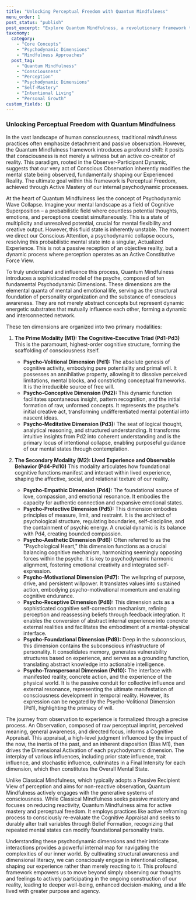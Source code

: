 ```yaml
---
title: "Unlocking Perceptual Freedom with Quantum Mindfulness"
menu_order: 1
post_status: "publish"
post_excerpt: "Explore Quantum Mindfulness, a revolutionary framework that views consciousness as an active co-creator of reality. Learn how understanding psychodynamic dimensions and the process of psychodynamic wave collapse empowers you to shape your inner and outer worlds, moving beyond passive observation to active mastery."
taxonomy:
  category:
    - "Core Concepts"
    - "Psychodynamic Dimensions"
    - "Mindfulness Approaches"
  post_tag:
    - "Quantum Mindfulness"
    - "Consciousness"
    - "Perception"
    - "Psychodynamic Dimensions"
    - "Self-Mastery"
    - "Intentional Living"
    - "Personal Growth"
custom_fields: {}
---
```


### Unlocking Perceptual Freedom with Quantum Mindfulness

In the vast landscape of human consciousness, traditional mindfulness practices often emphasize detachment and passive observation. However, the Quantum Mindfulness framework introduces a profound shift: it posits that consciousness is not merely a witness but an active co-creator of reality. This paradigm, rooted in the Observer-Participant Dynamic, suggests that our very act of Conscious Observation inherently modifies the mental state being observed, fundamentally shaping our Experienced Reality. The ultimate goal within this framework is Perceptual Freedom, achieved through Active Mastery of our internal psychodynamic processes.

At the heart of Quantum Mindfulness lies the concept of Psychodynamic Wave Collapse. Imagine your mental landscape as a field of Cognitive Superposition – a probabilistic field where countless potential thoughts, emotions, and perceptions coexist simultaneously. This is a state of multiplicity and unresolved potential, crucial for mental flexibility and creative output. However, this fluid state is inherently unstable. The moment we direct our Conscious Attention, a psychodynamic collapse occurs, resolving this probabilistic mental state into a singular, Actualized Experience. This is not a passive reception of an objective reality, but a dynamic process where perception operates as an Active Constitutive Force View.

To truly understand and influence this process, Quantum Mindfulness introduces a sophisticated model of the psyche, composed of ten fundamental Psychodynamic Dimensions. These dimensions are the elemental quanta of mental and emotional life, serving as the structural foundation of personality organization and the substance of conscious awareness. They are not merely abstract concepts but represent dynamic energetic substrates that mutually influence each other, forming a dynamic and interconnected network.

These ten dimensions are organized into two primary modalities:

1.  **The Prime Modality (M1): The Cognitive-Executive Triad (Pd1-Pd3)**
    This is the paramount, highest-order cognitive structure, forming the scaffolding of consciousness itself.
    *   **Psycho-Volitional Dimension (Pd1):** The absolute genesis of cognitive activity, embodying pure potentiality and primal will. It possesses an annihilative property, allowing it to dissolve perceived limitations, mental blocks, and constricting conceptual frameworks. It is the irreducible source of free will.
    *   **Psycho-Conceptive Dimension (Pd2):** This dynamic function facilitates spontaneous insight, pattern recognition, and the initial formation of raw, unformed concepts. It represents the psyche's initial creative act, transforming undifferentiated mental potential into nascent ideas.
    *   **Psycho-Meditative Dimension (Pd3):** The seat of logical thought, analytical reasoning, and structured understanding. It transforms intuitive insights from Pd2 into coherent understanding and is the primary locus of intentional collapse, enabling purposeful guidance of our mental states through contemplation.

2.  **The Secondary Modality (M2): Lived Experience and Observable Behavior (Pd4-Pd10)**
    This modality articulates how foundational cognitive functions manifest and interact within lived experience, shaping the affective, social, and relational texture of our reality.
    *   **Psycho-Empathic Dimension (Pd4):** The foundational source of love, compassion, and emotional resonance. It embodies the capacity for authentic connection and expansive emotional states.
    *   **Psycho-Protective Dimension (Pd5):** This dimension embodies principles of measure, limit, and restraint. It is the architect of psychological structure, regulating boundaries, self-discipline, and the containment of psychic energy. A crucial dynamic is its balance with Pd4, creating bounded compassion.
    *   **Psycho-Aesthetic Dimension (Pd6):** Often referred to as the "Psychological Heart," this dimension functions as a crucial balancing cognitive mechanism, harmonizing seemingly opposing forces within the psyche. It is key to psychodynamic harmonic alignment, fostering emotional creativity and integrated self-expression.
    *   **Psycho-Motivational Dimension (Pd7):** The wellspring of purpose, drive, and persistent willpower. It translates values into sustained action, embodying psycho-motivational momentum and enabling cognitive endurance.
    *   **Psycho-Receptive Dimension (Pd8):** This dimension acts as a sophisticated cognitive self-correction mechanism, refining perception and reassessing beliefs through feedback integration. It enables the conversion of abstract internal experience into concrete external realities and facilitates the embodiment of a mental-physical interface.
    *   **Psycho-Foundational Dimension (Pd9):** Deep in the subconscious, this dimension contains the subconscious infrastructure of personality. It consolidates memory, generates vulnerability structures based on experience, and serves as a grounding function, translating abstract knowledge into actionable intelligence.
    *   **Psycho-Transpersonal Dimension (Pd10):** The interface with manifested reality, concrete action, and the experience of the physical world. It is the passive conduit for collective influence and external resonance, representing the ultimate manifestation of consciousness development in temporal reality. However, its expression can be negated by the Psycho-Volitional Dimension (Pd1), highlighting the primacy of will.

The journey from observation to experience is formalized through a precise process. An Observation, composed of raw perceptual imprint, perceived meaning, general awareness, and directed focus, informs a Cognitive Appraisal. This appraisal, a high-level judgment influenced by the impact of the now, the inertia of the past, and an inherent disposition (Bias M1), then drives the Dimensional Activation of each psychodynamic dimension. The interplay of various influences, including prior state influence, trait influence, and stochastic influence, culminates in a Final Intensity for each dimension, which then constitutes the Overall Mental State.

Unlike Classical Mindfulness, which typically adopts a Passive Recipient View of perception and aims for non-reactive observation, Quantum Mindfulness actively engages with the generative systems of consciousness. While Classical Mindfulness seeks passive mastery and focuses on reducing reactivity, Quantum Mindfulness aims for active mastery and perceptual freedom. It employs practices like active reframing process to consciously re-evaluate the Cognitive Appraisal and seeks to durably alter trait variables through Belief Formation, recognizing that repeated mental states can modify foundational personality traits.

Understanding these psychodynamic dimensions and their intricate interactions provides a powerful internal map for navigating the complexities of our inner world. By cultivating structural awareness and dimensional literacy, we can consciously engage in intentional collapse, shaping our experience rather than merely reacting to it. This profound framework empowers us to move beyond simply observing our thoughts and feelings to actively participating in the ongoing construction of our reality, leading to deeper well-being, enhanced decision-making, and a life lived with greater purpose and agency.